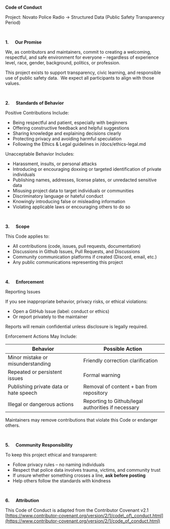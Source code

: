 **Code of Conduct**

Project: Novato Police Radio -> Structured Data (Public Safety Transparency Period)

<br>

**1.**     **Our Promise**

We, as contributors and maintainers, commit to creating a welcoming, respectful, and safe environment for everyone – regardless of experience level, race, gender, background, politics, or profession.

This project exists to support transparency, civic learning, and responsible use of public safety data.  We expect all participants to align with those values. 

<br>

**2.**     **Standards of Behavior**

Positive Contributions Include:

- Being respectful and patient, especially with beginners
- Offering constructive feedback and helpful suggestions
- Sharing knowledge and explaining decisions clearly
- Protecting privacy and avoiding harmful speculation
- Following the Ethics & Legal guidelines in /docs/ethics-legal.md

Unacceptable Behavior Includes:

- Harassment, insults, or personal attacks
- Introducing or encouraging doxxing or targeted identification of private individuals
- Publishing names, addresses, license plates, or unredacted sensitive data
- Misusing project data to target individuals or communities
- Discriminatory language or hateful conduct
- Knowingly introducing false or misleading information
- Violating applicable laws or encouraging others to do so

<br>

**3.**     **Scope**

This Code applies to:

- All contributions (code, issues, pull requests, documentation)
- Discussions in Github Issues, Pull Requests, and Discussions
- Community communication platforms if created (Discord, email, etc.)
- Any public communications representing this project

<br>

**4.**     **Enforcement**

Reporting Issues

If you see inappropriate behavior, privacy risks, or ethical violations:

- Open a GitHub Issue (label: conduct or ethics)
- Or report privately to the maintainer

Reports will remain confidential unless disclosure is legally required.

Enforcement Actions May Include:

| Behavior | Possible Action |
| --- | --- |
| Minor mistake or misunderstanding | Friendly correction clarification |
| Repeated or persistent issues | Formal warning |
| Publishing private data or hate speech | Removal of content + ban from repository |
| Illegal or dangerous actions | Reporting to Github/legal authorities if necessary |

Maintainers may remove contributions that violate this Code or endanger others.

<br>

**5.**     **Community Responsibility**

To keep this project ethical and transparent:

- Follow privacy rules – no naming individuals
- Respect that police data involves trauma, victims, and community trust
- If unsure whether something crosses a line, **ask before posting**
- Help others follow the standards with kindness

<br>

**6.**     **Attribution**

This Code of Conduct is adapted from the Contributor Covenant v2.1 [https://www.contributor-covenant.org/version/2/1/code\_of\_conduct.html](https://www.contributor-covenant.org/version/2/1/code_of_conduct.html)
